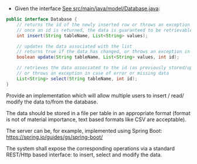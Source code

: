 * Given the interface [See src/main/java/model/Database.java](src/main/java/model/Database.java):

```java
public interface Database {
    // returns the id of the newly inserted row or throws an exception in case of error
    // once an id is returned, the data is guaranteed to be retrievable via subsequent select calls
    int insert(String tableName, List<String> values);

    // updates the data associated with the list
    // returns true if the data has changed, or throws an exception in case of error
    boolean update(String tableName, List<String> values, int id);

    // retrieves the data associated to the id (as previously stored/updated),
    // or throws an exception in case of error or missing data
    List<String> select(String tableName, int id);
}
```

Provide an implementation which will allow multiple users to insert / read/ modify the data to/from the database.

The data should be stored in a file per table in an appropriate format (format is not of material importance, text based formats like CSV are acceptable).

The server can be, for example, implemented using Spring Boot: 
https://spring.io/guides/gs/spring-boot/

The system shall expose the corresponding operations via a standard REST/Http based interface: to insert, select and modify the data.
